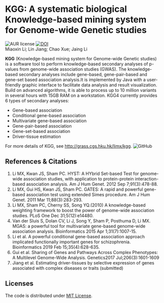 # KGG: A systematic biological Knowledge-based mining system for Genome-wide Genetic studies
![AUR license](https://img.shields.io/aur/license/pac) [![DOI](https://zenodo.org/badge/202153031.svg)](https://zenodo.org/badge/latestdoi/202153031)
 <br>Miaoxin Li; Lin Jiang; Chao Xue; Jaing Li
 
 **KGG** (Knowledge-based mining system for Genome-wide Genetic studies) is a software tool to perform knowledge-based secondary analyses of p-values from genome-wide association studies (GWAS). The knowledge-based secondary analyses include gene-based, gene-pair-based and gene-set based association analysis.It is implemented by Java with a user-friendly graphic interface to facilitate data analysis and result visualization. Build on advanced algorithms, it is able to process up to 10 million variants in several hours with 15GB RAM on a workstation. 
KGG4 currently provides 6 types of secondary analyses:
  + Gene-based association 
  + Conditional gene-based association
  + Multivariate gene-based association
  + Gene-pair-based association
  + Gene-set-based association
  + Driver-tissue estimation

For more details of KGG, see http://grass.cgs.hku.hk/limx/kgg.
 ![GitHub][github]

[github]: http://grass.cgs.hku.hk/limx/kgg/images/kggworkflow4.png "KGG workflow"

## References & Citations
1. Li MX, Kwan JS, Sham PC. HYST: A HYbrid Set-based Test for genome-wide association studies, with application to protein-protein interaction-based association analysis. Am J Hum Genet. 2012 Sep 7;91(3):478-88.
2. Li MX, Gui HS, Kwan JS, Sham PC. GATES: A rapid and powerful gene-based association test using extended Simes procedure. Am J Hum Genet. 2011 Mar 11;88(3):283-293.
3. Li MX, Sham PC, Cherny SS, Song YQ.(2010) A knowledge-based weighting framework to boost the power of genome-wide association studies. PLoS One Dec 31;5(12):e14480.
4. Van der Sluis S, Dolan CV, Li J, Song Y, Sham P, Posthuma D, Li MX. MGAS: a powerful tool for multivariate gene-based genome-wide association analysis. Bioinformatics 2015 Apr 1;31(7):1007-15.
5. Li et al. A powerful conditional gene-based association approach implicated functionally important genes for schizophrenia. Bioinformatics 2019 Feb 15;35(4):628-635.
6. Gui et al. Sharing of Genes and Pathways Across Complex Phenotypes: A Multilevel Genome-Wide Analysis. Genetics2017 Jul;206(3):1601-1609
7. Jiang et al. Estimating driver-tissues by selective expression of genes associated with complex diseases or traits (submitted)

## Licenses
The code is distributed under [MIT License](https://opensource.org/licenses/MIT).
